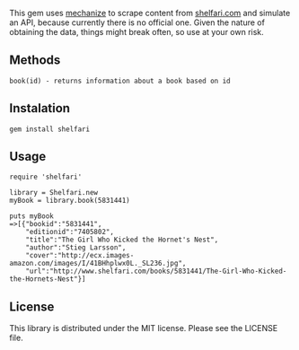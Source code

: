 This gem uses [mechanize](https://github.com/tenderlove/mechanize) to scrape content from [shelfari.com](http://www.shelfari.com) and simulate an API, because currently there is no official one. Given the nature of obtaining the data, things might break often, so use at your own risk.

## Methods ##
	
	book(id) - returns information about a book based on id


## Instalation ##
  
	gem install shelfari

## Usage ##

	require 'shelfari'
	
	library = Shelfari.new
	myBook = library.book(5831441)

	puts myBook        
    =>[{"bookid":"5831441",
    	"editionid":"7405802",
    	"title":"The Girl Who Kicked the Hornet's Nest",
    	"author":"Stieg Larsson",
    	"cover":"http://ecx.images-amazon.com/images/I/41BHhplwx0L._SL236.jpg",
    	"url":"http://www.shelfari.com/books/5831441/The-Girl-Who-Kicked-the-Hornets-Nest"}]

## License ##

This library is distributed under the MIT license.  Please see the LICENSE file.